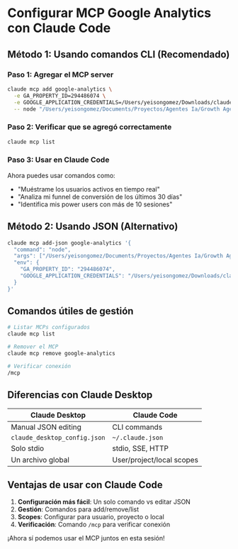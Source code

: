 # Configurar MCP Google Analytics con Claude Code

## Método 1: Usando comandos CLI (Recomendado)

### Paso 1: Agregar el MCP server
```bash
claude mcp add google-analytics \
  -e GA_PROPERTY_ID=294486074 \
  -e GOOGLE_APPLICATION_CREDENTIALS=/Users/yeisongomez/Downloads/claude-dev-434502-cf8836f5cc5e.json \
  -- node "/Users/yeisongomez/Documents/Proyectos/Agentes Ia/Growth Agent/mcp-google-analytics/dist/index.js"
```

### Paso 2: Verificar que se agregó correctamente
```bash
claude mcp list
```

### Paso 3: Usar en Claude Code
Ahora puedes usar comandos como:
- "Muéstrame los usuarios activos en tiempo real"
- "Analiza mi funnel de conversión de los últimos 30 días"
- "Identifica mis power users con más de 10 sesiones"

## Método 2: Usando JSON (Alternativo)

```bash
claude mcp add-json google-analytics '{
  "command": "node",
  "args": ["/Users/yeisongomez/Documents/Proyectos/Agentes Ia/Growth Agent/mcp-google-analytics/dist/index.js"],
  "env": {
    "GA_PROPERTY_ID": "294486074",
    "GOOGLE_APPLICATION_CREDENTIALS": "/Users/yeisongomez/Downloads/claude-dev-434502-cf8836f5cc5e.json"
  }
}'
```

## Comandos útiles de gestión

```bash
# Listar MCPs configurados
claude mcp list

# Remover el MCP
claude mcp remove google-analytics

# Verificar conexión
/mcp
```

## Diferencias con Claude Desktop

| Claude Desktop | Claude Code |
|---------------|-------------|
| Manual JSON editing | CLI commands |
| `claude_desktop_config.json` | `~/.claude.json` |
| Solo stdio | stdio, SSE, HTTP |
| Un archivo global | User/project/local scopes |

## Ventajas de usar con Claude Code

1. **Configuración más fácil**: Un solo comando vs editar JSON
2. **Gestión**: Comandos para add/remove/list
3. **Scopes**: Configurar para usuario, proyecto o local
4. **Verificación**: Comando `/mcp` para verificar conexión

¡Ahora sí podemos usar el MCP juntos en esta sesión!